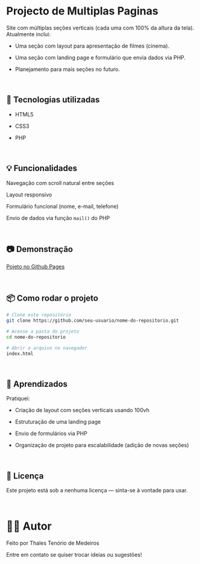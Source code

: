 # Projecto de Multiplas Paginas

Site com múltiplas seções verticais (cada uma com 100% da altura da tela).  
Atualmente inclui:
- Uma seção com layout para apresentação de filmes (cinema).
- Uma seção com landing page e formulário que envia dados via PHP.
- Planejamento para mais seções no futuro.

  <br>

## 🚀 Tecnologias utilizadas

- HTML5
- CSS3
- PHP

  <br>

## 💡 Funcionalidades

Navegação com scroll natural entre seções

Layout responsivo

Formulário funcional (nome, e-mail, telefone)

Envio de dados via função `mail()` do PHP

<br>

## 📷 Demonstração

[Pojeto no Github Pages](https://thalezv.github.io/exemplosdelayouts-formphp/)

<br>

## 📦 Como rodar o projeto

```bash
# Clone este repositório
git clone https://github.com/seu-usuario/nome-do-repositorio.git

# Acesse a pasta do projeto
cd nome-do-repositorio

# Abrir o arquivo no navegador
index.html

```
<br>

## 🧠 Aprendizados
Pratiquei:

- Criação de layout com seções verticais usando 100vh

- Estruturação de uma landing page

- Envio de formulários via PHP

- Organização de projeto para escalabilidade (adição de novas seções)

  <br>

## 📄 Licença
Este projeto está sob a nenhuma licença — sinta-se à vontade para usar.

<br>

# 🙋‍♂️ Autor
Feito por Thales Tenório de Medeiros

Entre em contato se quiser trocar ideias ou sugestões!
